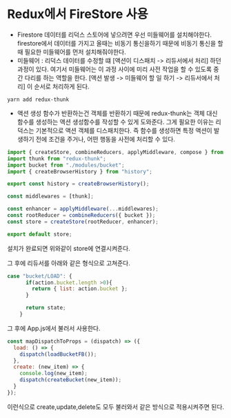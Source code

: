 # Redux에서 FireStore 사용
- Firestore 데이터를 리덕스 스토어에 넣으려면 우선 미들웨어를 설치해야한다. firestore에서 데이터를 가지고 올때는 비동기 통신을하기 때문에 비동기 통신을 할 때 필요한 미들웨어를 먼저 설치해줘야한다.
- 미들웨어 : 리덕스 데이터를 수정할 떄 [액션이 디스패치 -> 리듀서에서 처리] 하던 과정이 있다. 여기서 미들웨어는 이 과정 사이에 미리 사전 작업을 할 수 있도록 중간 다리를 하는 역할을 한다. [액션 발생 -> 미들웨어 할 일 하기 -> 리듀서에서 처리] 이 순서로 처리하게 된다.

```
yarn add redux-thunk
```

- 액션 생성 함수가 반환하는건 객체를 반환하기 때문에 redux-thunk는 객체 대신 함수를 생성하는 액션 생성함수를 작성할 수 있게 도와준다. 그게 필요한 이유는 리덕스는 기본적으로 액션 객체를 디스패치한다. 즉 함수를 생성하면 특정 액션이 발생하기 전에 조건을 주거나, 어떤 행동을 사전에 처리할 수 있다.

```javascript
import { createStore, combineReducers, applyMiddleware, compose } from "redux";
import thunk from "redux-thunk";
import bucket from "./modules/bucket";
import { createBrowserHistory } from "history";

export const history = createBrowserHistory();

const middlewares = [thunk];

const enhancer = applyMiddleware(...middlewares);
const rootReducer = combineReducers({ bucket });
const store = createStore(rootReducer, enhancer);

export default store;
```
설치가 완료되면 위와같이 store에 연결시켜준다.

그 후에 리듀서를 아래와 같은 형식으로 고쳐준다.
```javascript
case "bucket/LOAD": {
      if(action.bucket.length >0){
        return { list: action.bucket };
      }

      return state;
    }
```

그 후에 App.js에서 불러서 사용한다. 
```javascript
const mapDispatchToProps = (dispatch) => ({
  load: () => {
    dispatch(loadBucketFB());
  },
  create: (new_item) => {
    console.log(new_item);
    dispatch(createBucket(new_item));
  }
});
```

이런식으로 create,update,delete도 모두 불러와서 같은 방식으로 적용시켜주면 된다.
